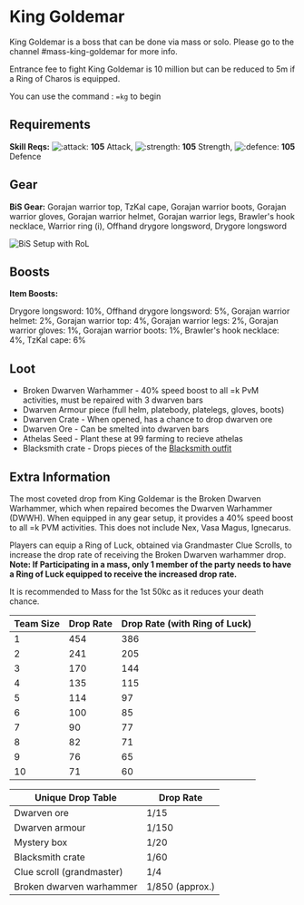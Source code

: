 # King Goldemar

King Goldemar is a boss that can be done via mass or solo. Please go to the channel #mass-king-goldemar for more info.

Entrance fee to fight King Goldemar is 10 million but can be reduced to 5m if a Ring of Charos is equipped.

You can use the command : `=kg`  to begin

## Requirements

**Skill Reqs:** ![:attack:](https://cdn.discordapp.com/emojis/630911039969427467.png?v=1) **105** Attack, ![:strength:](https://cdn.discordapp.com/emojis/630911040481263617.png?v=1) **105** Strength, ![:defence:](https://cdn.discordapp.com/emojis/630911040393052180.png?v=1) **105** Defence

## Gear

**BiS Gear:** Gorajan warrior top, TzKal cape, Gorajan warrior boots, Gorajan warrior gloves, Gorajan warrior helmet, Gorajan warrior legs, Brawler's hook necklace, Warrior ring (i), Offhand drygore longsword, Drygore longsword

![BiS Setup with RoL](../.gitbook/assets/kk\_bis\_rol.png)

## Boosts

**Item Boosts:**&#x20;

Drygore longsword: 10%, Offhand drygore longsword: 5%, Gorajan warrior helmet: 2%, Gorajan warrior top: 4%, Gorajan warrior legs: 2%, Gorajan warrior gloves: 1%, Gorajan warrior boots: 1%, Brawler's hook necklace: 4%, TzKal cape: 6%&#x20;

## Loot

* Broken Dwarven Warhammer - 40% speed boost to all =k PvM activities, must be repaired with 3 dwarven bars
* Dwarven Armour piece (full helm, platebody, platelegs, gloves, boots)
* Dwarven Crate - When opened, has a chance to drop dwarven ore
* Dwarven Ore - Can be smelted into dwarven bars
* Athelas Seed - Plant these at 99 farming to recieve athelas
* Blacksmith crate - Drops pieces of the [Blacksmith outfit](https://bso-wiki.oldschool.gg/custom-items/equippables#blacksmith-equipment)

## Extra Information

The most coveted drop from King Goldemar is the Broken Dwarven Warhammer, which when repaired becomes the Dwarven Warhammer (DWWH). When equipped in any gear setup, it provides a 40% speed boost to all  =k PVM activities. This does not include Nex, Vasa Magus, Ignecarus.&#x20;

Players can equip a Ring of Luck, obtained via Grandmaster Clue Scrolls, to increase the drop rate of receiving the Broken Dwarven warhammer drop. **Note: If Participating in a mass, only 1 member of the party needs to have a Ring of Luck equipped to receive the increased drop rate.**

It is recommended to Mass for the 1st 50kc as it reduces your death chance.

| Team Size | Drop Rate | Drop Rate (with Ring of Luck) |
| --------- | --------- | ----------------------------- |
| 1         | 454       | 386                           |
| 2         | 241       | 205                           |
| 3         | 170       | 144                           |
| 4         | 135       | 115                           |
| 5         | 114       | 97                            |
| 6         | 100       | 85                            |
| 7         | 90        | 77                            |
| 8         | 82        | 71                            |
| 9         | 76        | 65                            |
| 10        | 71        | 60                            |

| **Unique Drop Table**     | **Drop Rate**   |
| ------------------------- | --------------- |
| Dwarven ore               | 1/15            |
| Dwarven armour            | 1/150           |
| Mystery box               | 1/20            |
| Blacksmith crate          | 1/60            |
| Clue scroll (grandmaster) | 1/4             |
| Broken dwarven warhammer  | 1/850 (approx.) |
